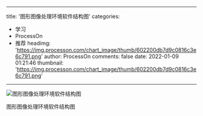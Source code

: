 
---
title: '图形图像处理环境软件结构图'
categories: 
 - 学习
 - ProcessOn
 - 推荐
headimg: 'https://img.processon.com/chart_image/thumb/602200db7d9c0816c3e6c791.png'
author: ProcessOn
comments: false
date: 2022-01-09 01:21:46
thumbnail: 'https://img.processon.com/chart_image/thumb/602200db7d9c0816c3e6c791.png'
---

<div>   
<img class="thumb" alt="图形图像处理环境软件结构图" src="https://img.processon.com/chart_image/thumb/602200db7d9c0816c3e6c791.png" referrerpolicy="no-referrer">
<p>图形图像处理环境软件结构图</p>  
</div>
            